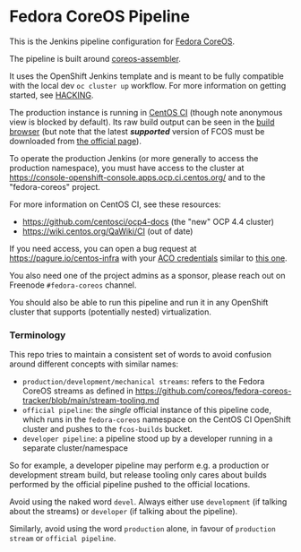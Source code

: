 # Fedora CoreOS Pipeline

This is the Jenkins pipeline configuration for
[Fedora CoreOS](https://github.com/coreos/fedora-coreos-config).

The pipeline is built around
[coreos-assembler](https://github.com/coreos/coreos-assembler).

It uses the OpenShift Jenkins template and is meant to be
fully compatible with the local dev `oc cluster up`
workflow. For more information on getting started, see
[HACKING](HACKING.md).

The production instance is running in
[CentOS CI](https://jenkins-fedora-coreos.apps.ocp.ci.centos.org)
(though note anonymous view is blocked by default). Its raw
build output can be seen in the
[build browser](https://builds.coreos.fedoraproject.org/browser)
(but note that the latest ***supported*** version of FCOS must
be downloaded from
[the official page](https://getfedora.org/en/coreos/download/)).

To operate the production Jenkins (or more generally to access the
production namespace), you must have access to the cluster
at https://console-openshift-console.apps.ocp.ci.centos.org/
and to the "fedora-coreos" project.

For more information on CentOS CI, see these resources:

  - https://github.com/centosci/ocp4-docs (the "new" OCP 4.4 cluster)
  - https://wiki.centos.org/QaWiki/CI (out of date)

If you need access, you can open a bug request at
https://pagure.io/centos-infra with your
[ACO credentials](https://accounts.centos.org/) similar to
[this one](https://pagure.io/centos-infra/issue/176).

You also need one of the project admins as a sponsor, please
reach out on Freenode `#fedora-coreos` channel.

You should also be able to run this pipeline and run it in
any OpenShift cluster that supports (potentially nested)
virtualization.

### Terminology

This repo tries to maintain a consistent set of words to
avoid confusion around different concepts with similar
names:

- `production/development/mechanical streams`: refers to the
  Fedora CoreOS streams as defined in
  https://github.com/coreos/fedora-coreos-tracker/blob/main/stream-tooling.md
- `official pipeline`: the *single* official instance of
  this pipeline code, which runs in the `fedora-coreos`
  namespace on the CentOS CI OpenShift cluster and pushes to
  the `fcos-builds` bucket.
- `developer pipeline`: a pipeline stood up by a developer
  running in a separate cluster/namespace

So for example, a developer pipeline may perform e.g. a
production or development stream build, but release tooling
only cares about builds performed by the official pipeline
pushed to the official locations.

Avoid using the naked word `devel`. Always either use
`development` (if talking about the streams) or `developer`
(if talking about the pipeline).

Similarly, avoid using the word `production` alone, in
favour of `production stream` or `official pipeline`.
